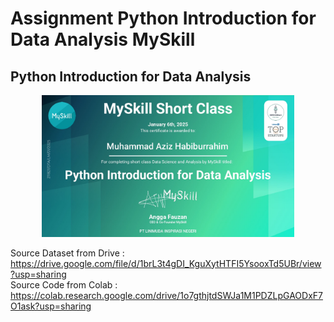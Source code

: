 # Assignment Python Introduction for Data Analysis MySkill
## Python Introduction for Data Analysis

<p align="center">
<img src="/Certificate/Sertifikat Python Introduction for Data Analysis.jpg" width="80%" height="30%">
</p>

Source Dataset from Drive : https://drive.google.com/file/d/1brL3t4gDI_KguXytHTFI5YsooxTd5UBr/view?usp=sharing <br>
Source Code from Colab : https://colab.research.google.com/drive/1o7gthjtdSWJa1M1PDZLpGAODxF7O1ask?usp=sharing

